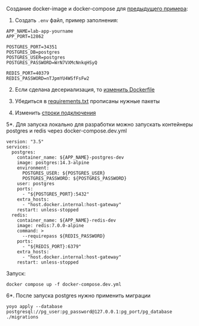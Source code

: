 ﻿Создание docker-image и docker-compose для [предыдущего примера](https://gitlab.com/golodnyuk.iv/db_2022/-/tree/main/%D0%9C%D0%B0%D1%82%D0%B5%D1%80%D0%B8%D0%B0%D0%BB%D1%8B%20%D0%BF%D0%BE%20%D0%BA%D1%83%D1%80%D1%81%D1%83/%D0%9F%D1%80%D0%B8%D0%BC%D0%B5%D1%80%20CRUD%20%D1%81%20%D0%BA%D1%8D%D1%88%D0%B8%D1%80%D0%BE%D0%B2%D0%B0%D0%BD%D0%B8%D0%B5%D0%BC%20%D0%B2%20Redis):

1. Создать `.env` файл, пример заполнения:
```dotenv
APP_NAME=lab-app-yourname
APP_PORT=12862

POSTGRES_PORT=34351
POSTGRES_DB=postgres
POSTGRES_USER=postgres
POSTGRES_PASSWORD=WrN7VXMcNnkqHSyQ

REDIS_PORT=40379
REDIS_PASSWORD=nTJpmYU4WSfFsFw2
```

2. Если сделана десериализация, то [изменить Dockerfile](https://gitlab.com/golodnyuk.iv/db_2022/-/blob/main/%D0%9C%D0%B0%D1%82%D0%B5%D1%80%D0%B8%D0%B0%D0%BB%D1%8B%20%D0%BF%D0%BE%20%D0%BA%D1%83%D1%80%D1%81%D1%83/Containerized%20Flask/Dockerfile#L10)

3. Убедиться в [requirements.txt](https://gitlab.com/golodnyuk.iv/db_2022/-/blob/main/%D0%9C%D0%B0%D1%82%D0%B5%D1%80%D0%B8%D0%B0%D0%BB%D1%8B%20%D0%BF%D0%BE%20%D0%BA%D1%83%D1%80%D1%81%D1%83/Containerized%20Flask/requirements.txt) прописаны нужные пакеты

4. Изменить [строки подключения](https://gitlab.com/golodnyuk.iv/db_2022/-/blob/main/%D0%9C%D0%B0%D1%82%D0%B5%D1%80%D0%B8%D0%B0%D0%BB%D1%8B%20%D0%BF%D0%BE%20%D0%BA%D1%83%D1%80%D1%81%D1%83/Containerized%20Flask/main.py#L13)

5*. Для запуска локально для разработки можно запускать контейнеры postgres и redis через docker-compose.dev.yml
```
version: "3.5"
services:
  postgres:
    container_name: ${APP_NAME}-postgres-dev
    image: postgres:14.3-alpine
    environment:
      POSTGRES_USER: ${POSTGRES_USER}
      POSTGRES_PASSWORD: ${POSTGRES_PASSWORD}
    user: postgres
    ports:
      - "${POSTGRES_PORT}:5432"
    extra_hosts:
      - "host.docker.internal:host-gateway"
    restart: unless-stopped
  redis:
    container_name: ${APP_NAME}-redis-dev
    image: redis:7.0.0-alpine
    command: >
      --requirepass ${REDIS_PASSWORD}
    ports:
      - "${REDIS_PORT}:6379"
    extra_hosts:
      - "host.docker.internal:host-gateway"
    restart: unless-stopped
```

Запуск:

```
docker compose up -f docker-compose.dev.yml
```

6*. После запуска postgres нужно применить миграции
```
yoyo apply --database postgresql://pg_user:pg_password@127.0.0.1:pg_port/pg_database ./migrations
```
